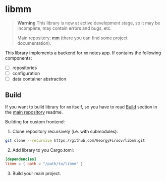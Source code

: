 # libmm

> **Warning**
> This library is now at active development stage, so it may be incomplete,
> may contain errors and bugs, etc.
>
> Main repository: [mm][1] (there you can find some project documentation).

This library implements a backend for `mm` notes app.
If contains the following components:

- [ ] repositories
- [ ] configuration
- [ ] data container abstraction

## Build

If you want to build library for `mm` itself, so you have to read [Build][2] section
in the [main repository][1] readme.

Building for custom frontend:

1. Clone repository recursively (i.e. with submodules):

```bash
git clone --recursive https://github.com/GeorgyFirsov/libmm.git
```

2. Add library to you Cargo.toml:

```toml
[dependencies]
libmm = { path = "/path/to/libmm" }
```

3. Build your main project.

[1]: https://github.com/GeorgyFirsov/mm
[2]: https://github.com/GeorgyFirsov/mm#build
